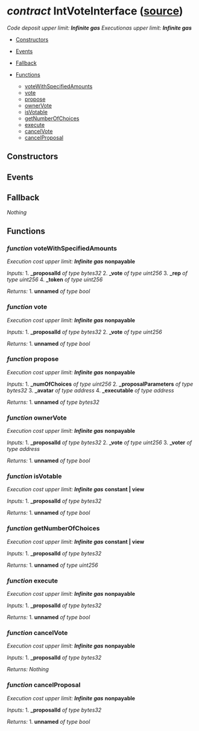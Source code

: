 # *contract* IntVoteInterface ([source](https://github.com/daostack/daostack/tree/master/./contracts/VotingMachines/IntVoteInterface.sol))
*Code deposit upper limit: **Infinite gas***
*Executionas upper limit: **Infinite gas***

- [Constructors](#constructors)

- [Events](#events)

- [Fallback](#fallback)
- [Functions](#functions)
    - [voteWithSpecifiedAmounts](#function-votewithspecifiedamounts)
    - [vote](#function-vote)
    - [propose](#function-propose)
    - [ownerVote](#function-ownervote)
    - [isVotable](#function-isvotable)
    - [getNumberOfChoices](#function-getnumberofchoices)
    - [execute](#function-execute)
    - [cancelVote](#function-cancelvote)
    - [cancelProposal](#function-cancelproposal)
## Constructors

## Events

## Fallback
*Nothing*
## Functions
### *function* voteWithSpecifiedAmounts
*Execution cost upper limit: **Infinite gas***
**nonpayable**

*Inputs:*
    1. **_proposalId** *of type bytes32*
    2. **_vote** *of type uint256*
    3. **_rep** *of type uint256*
    4. **_token** *of type uint256*

*Returns:*
    1. **unnamed** *of type bool*


### *function* vote
*Execution cost upper limit: **Infinite gas***
**nonpayable**

*Inputs:*
    1. **_proposalId** *of type bytes32*
    2. **_vote** *of type uint256*

*Returns:*
    1. **unnamed** *of type bool*


### *function* propose
*Execution cost upper limit: **Infinite gas***
**nonpayable**

*Inputs:*
    1. **_numOfChoices** *of type uint256*
    2. **_proposalParameters** *of type bytes32*
    3. **_avatar** *of type address*
    4. **_executable** *of type address*

*Returns:*
    1. **unnamed** *of type bytes32*


### *function* ownerVote
*Execution cost upper limit: **Infinite gas***
**nonpayable**

*Inputs:*
    1. **_proposalId** *of type bytes32*
    2. **_vote** *of type uint256*
    3. **_voter** *of type address*

*Returns:*
    1. **unnamed** *of type bool*


### *function* isVotable
*Execution cost upper limit: **Infinite gas***
**constant | view**

*Inputs:*
    1. **_proposalId** *of type bytes32*

*Returns:*
    1. **unnamed** *of type bool*


### *function* getNumberOfChoices
*Execution cost upper limit: **Infinite gas***
**constant | view**

*Inputs:*
    1. **_proposalId** *of type bytes32*

*Returns:*
    1. **unnamed** *of type uint256*


### *function* execute
*Execution cost upper limit: **Infinite gas***
**nonpayable**

*Inputs:*
    1. **_proposalId** *of type bytes32*

*Returns:*
    1. **unnamed** *of type bool*


### *function* cancelVote
*Execution cost upper limit: **Infinite gas***
**nonpayable**

*Inputs:*
    1. **_proposalId** *of type bytes32*

*Returns:*
*Nothing*


### *function* cancelProposal
*Execution cost upper limit: **Infinite gas***
**nonpayable**

*Inputs:*
    1. **_proposalId** *of type bytes32*

*Returns:*
    1. **unnamed** *of type bool*


